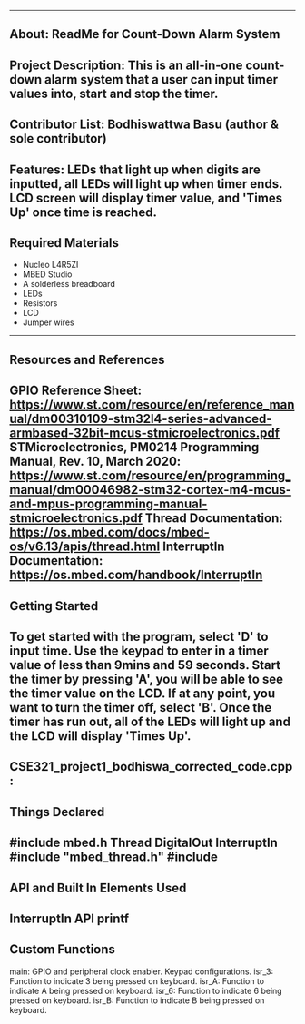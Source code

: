 -------------------
About: ReadMe for Count-Down Alarm System
-------------------
Project Description: This is an all-in-one count-down alarm system that a user can input timer values into, start and stop the timer. 
--------------------
Contributor List: Bodhiswattwa Basu (author & sole contributor)
--------------------
Features: LEDs that light up when digits are inputted, all LEDs will light up when timer ends. LCD screen will display timer value, and 'Times Up' once time is reached.  
--------------------
Required Materials
--------------------
- Nucleo L4R5ZI
- MBED Studio
- A solderless breadboard
- LEDs
- Resistors
- LCD
- Jumper wires
--------------------
Resources and References
--------------------
GPIO Reference Sheet: https://www.st.com/resource/en/reference_manual/dm00310109-stm32l4-series-advanced-armbased-32bit-mcus-stmicroelectronics.pdf
STMicroelectronics, PM0214 Programming Manual, Rev. 10, March 2020: https://www.st.com/resource/en/programming_manual/dm00046982-stm32-cortex-m4-mcus-and-mpus-programming-manual-stmicroelectronics.pdf 
Thread Documentation: https://os.mbed.com/docs/mbed-os/v6.13/apis/thread.html
InterruptIn Documentation: https://os.mbed.com/handbook/InterruptIn
--------------------
Getting Started
--------------------
To get started with the program, select 'D' to input time. Use the keypad to enter in a timer value of less than 9mins and 59 seconds. Start the timer by pressing 'A', you will be able to see the timer value on the LCD. If at any point, you want to turn the timer off, select 'B'. Once the timer has run out, all of the LEDs will light up and the LCD will display 'Times Up'. 
--------------------
CSE321_project1_bodhiswa_corrected_code.cpp:
-------------------- 
Things Declared
----------
#include mbed.h
Thread
DigitalOut
InterruptIn
#include "mbed_thread.h"
#include <cstdio>
----------
API and Built In Elements Used
----------
InterruptIn API
printf
----------
Custom Functions
----------
main: 
    GPIO and peripheral clock enabler. 
    Keypad configurations. 
isr_3: 
    Function to indicate 3 being pressed on keyboard.
isr_A: 
    Function to indicate A being pressed on keyboard.
isr_6: 
    Function to indicate 6 being pressed on keyboard.
isr_B: 
    Function to indicate B being pressed on keyboard.